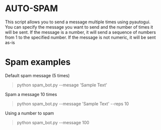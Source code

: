 # AUTO-SPAM

This script allows you to send a message multiple times using pyautogui. 
You can specify the message you want to send and the number of times it
will be sent. If the message is a number, it will send a sequence of numbers
from 1 to the specified number. If the message is not numeric, it will be sent
as-is


# Spam examples
Default spam message (5 times)
> python spam_bot.py --mesage 'Sample Text'

Spam a message 10 times
>python spam_bot.py --message 'Sample Text' --reps 10

Using a number to spam
>python spam_bot.py --message 100
